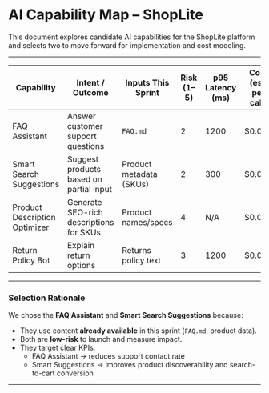 # AI Capability Map – ShopLite

This document explores candidate AI capabilities for the ShopLite platform and selects two to move forward for implementation and cost modeling.

---

| Capability                | Intent / Outcome                          | Inputs This Sprint      | Risk (1–5) | p95 Latency (ms) | Cost (est. per call) | Fallback Mechanism         | Selected |
|---------------------------|-------------------------------------------|--------------------------|------------|------------------|-----------------------|-----------------------------|----------|
|  FAQ Assistant          | Answer customer support questions         | `FAQ.md`                | 2          | 1200             | $0.01                | Show full FAQ section       | ✅       |
|  Smart Search Suggestions | Suggest products based on partial input   | Product metadata (SKUs) | 2          | 300              | $0.002               | Fallback to static typeahead | ✅       |
|  Product Description Optimizer | Generate SEO-rich descriptions for SKUs | Product names/specs     | 4          | N/A              | $0.01                | Manual copy                 | ❌       |
|  Return Policy Bot       | Explain return options                    | Returns policy text     | 3          | 1200             | $0.008               | Link to returns page        | ❌       |

---

###  Selection Rationale

We chose the **FAQ Assistant** and **Smart Search Suggestions** because:

- They use content **already available** in this sprint (`FAQ.md`, product data).
- Both are **low-risk** to launch and measure impact.
- They target clear KPIs:
  -  FAQ Assistant → reduces support contact rate
  -  Smart Suggestions → improves product discoverability and search-to-cart conversion

---
